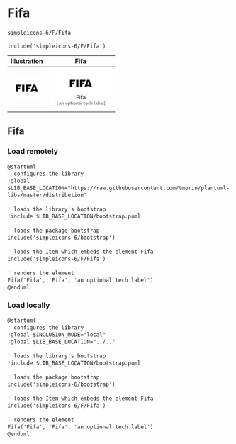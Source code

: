 # Fifa


```text
simpleicons-6/F/Fifa
```

```text
include('simpleicons-6/F/Fifa')
```



| Illustration | Fifa |
| :---: | :---: |
| ![illustration for Illustration](../../simpleicons-6/F/Fifa.png) | ![illustration for Fifa](../../simpleicons-6/F/Fifa.Local.png) |




## Fifa

### Load remotely
```plantuml
@startuml
' configures the library
!global $LIB_BASE_LOCATION="https://raw.githubusercontent.com/tmorin/plantuml-libs/master/distribution"

' loads the library's bootstrap
!include $LIB_BASE_LOCATION/bootstrap.puml

' loads the package bootstrap
include('simpleicons-6/bootstrap')

' loads the Item which embeds the element Fifa
include('simpleicons-6/F/Fifa')

' renders the element
Fifa('Fifa', 'Fifa', 'an optional tech label')
@enduml
```

### Load locally
```plantuml
@startuml
' configures the library
!global $INCLUSION_MODE="local"
!global $LIB_BASE_LOCATION="../.."

' loads the library's bootstrap
!include $LIB_BASE_LOCATION/bootstrap.puml

' loads the package bootstrap
include('simpleicons-6/bootstrap')

' loads the Item which embeds the element Fifa
include('simpleicons-6/F/Fifa')

' renders the element
Fifa('Fifa', 'Fifa', 'an optional tech label')
@enduml
```

